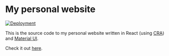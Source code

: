 # My personal website

[![Deployment](https://github.com/BugGambit/me/actions/workflows/deploy.yml/badge.svg)](https://github.com/BugGambit/me/actions/workflows/deploy.yml)

This is the source code to my personal website written in React (using [CRA](https://github.com/facebook/create-react-app)) and [Material UI](https://material-ui.com/).

Check it out [here](https://buggambit.github.io/me/).